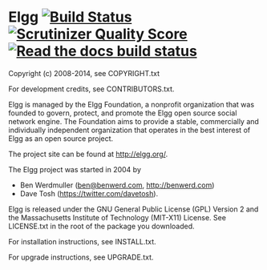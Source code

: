 Elgg [![Build Status](https://secure.travis-ci.org/Elgg/Elgg.png?branch=master)](https://travis-ci.org/Elgg/Elgg) [![Scrutinizer Quality Score](https://scrutinizer-ci.com/g/Elgg/Elgg/badges/quality-score.png?s=ef3560cf83f4fd1ae3abbd6e93c20e5b4832c343)](https://scrutinizer-ci.com/g/Elgg/Elgg/)  [![Read the docs build status](https://readthedocs.org/projects/elgg/badge/?version=1.9)](http://learn.elgg.org/en/1.9/)
====

Copyright (c) 2008-2014, see COPYRIGHT.txt

For development credits, see CONTRIBUTORS.txt.

Elgg is managed by the Elgg Foundation, a nonprofit organization that was
founded to govern, protect, and promote the Elgg open source social network
engine.  The Foundation aims to provide a stable, commercially and
individually independent organization that operates in the best interest of Elgg
as an open source project.

The project site can be found at http://elgg.org/.

The Elgg project was started in 2004 by
 - Ben Werdmuller (<ben@benwerd.com>, <http://benwerd.com>)
 - Dave Tosh (<https://twitter.com/davetosh>).

Elgg is released under the GNU General Public License (GPL) Version 2 and the
Massachusetts Institute of Technology (MIT-X11) License. See LICENSE.txt
in the root of the package you downloaded.

For installation instructions, see INSTALL.txt.

For upgrade instructions, see UPGRADE.txt.
